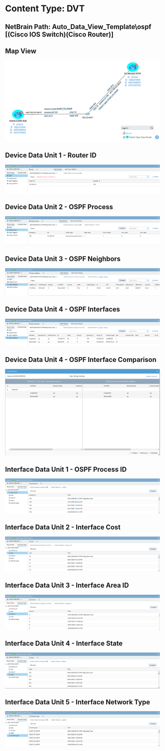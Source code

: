 # Content Type: DVT
## NetBrain Path: Auto_Data_View_Template\ospf [(Cisco IOS Switch)(Cisco Router)]

## Map View

  ![](images/dvt_ospf.png)

## Device Data Unit 1 - Router ID

  ![](images/dvt_ospf_du_01.png)

## Device Data Unit 2 - OSPF Process

  ![](images/dvt_ospf_du_02.png)

## Device Data Unit 3 - OSPF Neighbors

  ![](images/dvt_ospf_du_03.png)

## Device Data Unit 4 - OSPF Interfaces

  ![](images/dvt_ospf_du_04.png)

## Device Data Unit 4 - OSPF Interface Comparison

  ![](images/dvt_ospf_du_04_compare.png)


## Interface Data Unit 1 - OSPF Process ID

![](images/dvt_ospf_idu_01.png)


## Interface Data Unit 2 - Interface Cost

![](images/dvt_ospf_idu_02.png)


## Interface Data Unit 3 - Interface Area ID

![](images/dvt_ospf_idu_03.png)

## Interface Data Unit 4 - Interface State

![](images/dvt_ospf_idu_04.png)

## Interface Data Unit 5 - Interface Network Type

![](images/dvt_ospf_idu_05.png)




[//]: # (This syntax works like a comment, and won't appear in any output.)

<!--

http://192.168.29.94/map.html?t=8b26ed3e-4c8c-45ac-677d-9485779ca2b3&d=3da25e68-c5bb-4425-9d8c-3eac1e53b6e0&id=8e669745-b4dd-6cdb-4ca1-8ef68b535e4c&rba=2b7287fe-4c0d-a74b-efac-e4d642e42418


-->
